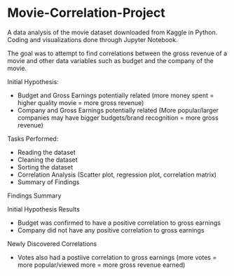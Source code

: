 # Movie-Correlation-Project

A data analysis of the movie dataset downloaded from Kaggle in Python. Coding and visualizations done through Jupyter Notebook.

The goal was to attempt to find correlations between the gross revenue of a movie and other data variables such as budget and the company of the movie.

Initial Hypothesis:
- Budget and Gross Earnings potentially related (more money spent = higher quality movie = more gross revenue)
- Company and Gross Earnings potentially related (More popular/larger companies may have bigger budgets/brand recognition = more gross revenue)

Tasks Performed:
- Reading the dataset
- Cleaning the dataset
- Sorting the dataset
- Correlation Analysis (Scatter plot, regression plot, correlation matrix)
- Summary of Findings

Findings Summary

Initial Hypothesis Results
- Budget was confirmed to have a positive correlation to gross earnings
- Company did not have any positive correlation to gross earnings

Newly Discovered Correlations
- Votes also had a postiive correlation to gross earnings (more votes = more popular/viewed more = more gross revenue earned)
